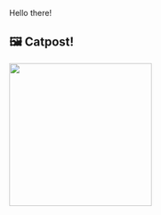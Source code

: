 Hello there!



## 🖼️ Catpost!

<sub>
    <img src="https://cdn2.thecatapi.com/images/djt.jpg" height="256">
</sub>

